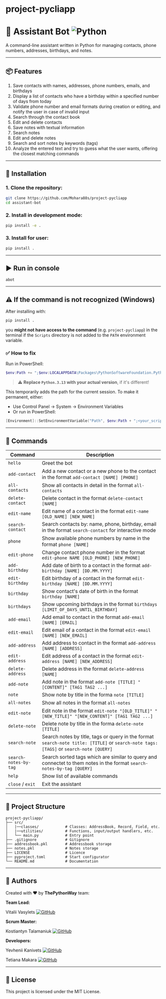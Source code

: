
# project-pycliapp

# 🤖 Assistant Bot ![Python](https://img.shields.io/badge/Python-3776AB?style=flat&logo=python&logoColor=white)

A command-line assistant written in Python for managing contacts, phone numbers, addresses, birthdays, and notes.

---

## 📦 Features

1. Save contacts with names, addresses, phone numbers, emails, and birthdays
2. Display a list of contacts who have a birthday within a specified number of days from today
3. Validate phone number and email formats during creation or editing, and notify the user in case of invalid input
4. Search through the contact book
5. Edit and delete contacts
6. Save notes with textual information
7. Search notes
8. Edit and delete notes
9. Search and sort notes by keywords (tags)
10. Analyze the entered text and try to guess what the user wants, offering the closest matching commands

---

## 🚀 Installation

### 1. Clone the repository:
```bash
git clone https://github.com/Mohara88s/project-pycliapp
cd assistant-bot
```

### 2. Install in development mode:
```bash
pip install -e .
```

### 3. Install for user:
```bash
pip install .
```

---

## ▶️ Run in console

```bash
abot
```

---

## ⚠️ If the command is not recognized (Windows)

After installing with:

```bash
pip install .
```

you **might not have access to the command** (e.g. `project-pycliapp`) in the terminal if the `Scripts` directory is not added to the `PATH` environment variable.

### ✅ How to fix

Run in PowerShell:

```powershell
$env:Path += ";$env:LOCALAPPDATA\Packages\PythonSoftwareFoundation.Python.3.13_qbz5n2kfra8p0\LocalCache\local-packages\Python313\Scripts"
```

> ⚠️ **Replace `Python.3.13` with your actual version**, if it's different!

This temporarily adds the path for the current session. To make it permanent, either:
- Use Control Panel → System → Environment Variables
- Or run in PowerShell:
```powershell
[Environment]::SetEnvironmentVariable("Path", $env:Path + ";<your_scripts_path>", "User")
```

---

## 💬 Commands

| Command                 | Description                                                                                                                                 |
|-------------------------|---------------------------------------------------------------------------------------------------------------------------------------------|
| `hello`                 | Greet the bot                                                                                                                               |
| `add-contact`           | Add a new contact or a new phone to the contact in the format `add-contact [NAME] [PHONE]`                                                  |
| `all-contacts`          | Show all contacts in detail in the format `all-contacts`                                                                                    |
| `delete-contact`        | Delete contact in the format `delete-contact [NAME]`                                                                                        |
| `edit-name`             | Edit name of a contact in the format `edit-name [OLD_NAME] [NEW_NAME]`                                                                      |
| `search-contact`        | Search contacts by: name, phone, birthday, email in the format `search-contact` for interactive mode                                        |
| `phone`                 | Show available phone numbers by name in the format `phone [NAME]`                                                                           |
| `edit-phone`            | Change contact phone number in the format `edit-phone NAME [OLD_PHONE] [NEW_PHONE]`                                                         |
| `add-birthday`          | Add date of birth to a contact in the format `add-birthday [NAME] [DD.MM.YYYY]`                                                             |
| `edit-birthday`         | Edit birthday of a contact in the format `edit-birthday [NAME] [DD.MM.YYYY]`                                                                |
| `birthday`              | Show contact's date of birth in the format `birthday [NAME]`                                                                                |
| `birthdays`             | Show upcoming birthdays in the format `birthdays [LIMIT_OF_DAYS_UNTIL_BIRTHDAY]`                                                            |
| `add-email`             | Add email to contact in the format `add-email [NAME] [EMAIL]`                                                                               |
| `edit-email`            | Edit email of a contact in the format `edit-email [NAME] [NEW_EMAIL]`                                                                       |
| `add-address`           | Add address to contact in the format `add-address [NAME] [ADDRESS]`                                                                         |
| `edit-address`          | Edit address of a contact in the format `edit-address [NAME] [NEW_ADDRESS]`                                                                 |
| `delete-address`        | Delete address in the format `delete-address [NAME]`                                                                                        |
| `add-note`              | Add note in the format `add-note [TITLE] "[CONTENT]" [TAG1 TAG2 ...]`                                                                       |
| `note`                  | Show note by title in the forma `note [TITLE]`                                                                                              |
| `all-notes`             | Show all notes  in the format `all-notes`                                                                                                   |
| `edit-note`             | Edit note in the format `edit-note "[OLD_TITLE]" "[NEW_TITLE]" "[NEW_CONTENT]" [TAG1 TAG2 ...]`                                             |
| `delete-note`           | Delete note by title in the forma `delete-note [TITLE]`                                                                                     |
| `search-note`           | Search notes by title, tags or query in the format `search-note title: [TITLE]` or `search-note tags: [TAGS]` or `search-note [QUERY]`      |
| `search-notes-by-tag`   | Search sorted tags which are similar to query and connectet to them notes in the format `search-notes-by-tag [QUERY]`                       |
| `help`                  | Show list of available commands                                                                                                             |
| `close` / `exit`        | Exit the assistant                                                                                                                          |

---

## 📁 Project Structure

```
project-pycliapp/
├── src/
│   |──classes/            # Classes: AddressBook, Record, Field, etc.
│   |──utilities/          # Functions, input/output handlers, etc.
│   └── main.py            # Entry point
├── .gitignore             # Gitignore
├── addressbook.pkl        # Addressbook storage
├── notes.pkl              # Notes storage
├── LICENSE                # Licence
├── pyproject.toml         # Start configurator
└── README.md              # Documentation
```

---

## 👤 Authors

Created with ❤️ by **ThePythonWay** team:

**Team Lead:** 

Vitalii Vasylets
[![GitHub](https://img.shields.io/badge/GitHub-181717?style=flat&logo=github&logoColor=white)](https://github.com/Mohara88s)
 
**Scrum Master:**

Kostiantyn Talamaniuk
[![GitHub](https://img.shields.io/badge/GitHub-181717?style=flat&logo=github&logoColor=white)](https://github.com/antifloodbot)

**Developers:** 

Yevhenii Kanivets
[![GitHub](https://img.shields.io/badge/GitHub-181717?style=flat&logo=github&logoColor=white)](https://github.com/EZDIVINER)

Tetiana Makara
[![GitHub](https://img.shields.io/badge/GitHub-181717?style=flat&logo=github&logoColor=white)](https://github.com/Tetiana-co)

---
## 📄 License

This project is licensed under the MIT License.

